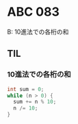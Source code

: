 # ABC 083

B: 10進法での各桁の和  

## TIL
### 10進法での各桁の和
```cpp
int sum = 0;
while (n > 0) {
  sum += n % 10;
  n /= 10;
}
```
